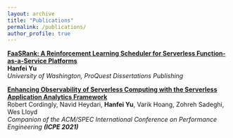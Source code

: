 ```yaml
---
layout: archive
title: "Publications"
permalink: /publications/
author_profile: true
---
```


<!-- {% if author.googlescholar %}
  You can also find my articles on <u><a href="{{author.googlescholar}}">my Google Scholar profile</a>.</u>
{% endif %}

{% include base_path %}

{% for post in site.publications reversed %}
  {% include archive-single.html %}
{% endfor %} -->

[**FaaSRank: A Reinforcement Learning Scheduler for Serverless Function-as-a-Service Platforms**](http://hanfeiyu.github.io/publications/master-thesis)  
**Hanfei Yu**  
*University of Washington, ProQuest Dissertations Publishing*

[**Enhancing Observability of Serverless Computing with the Serverless Application Analytics Framework**](http://hanfeiyu.github.io/publications/icpe-tutorial-saaf)  
Robert Cordingly, Navid Heydari, **Hanfei Yu**, Varik Hoang, Zohreh Sadeghi, Wes Lloyd  
*Companion of the ACM/SPEC International Conference on Performance Engineering* ***(ICPE 2021)***
